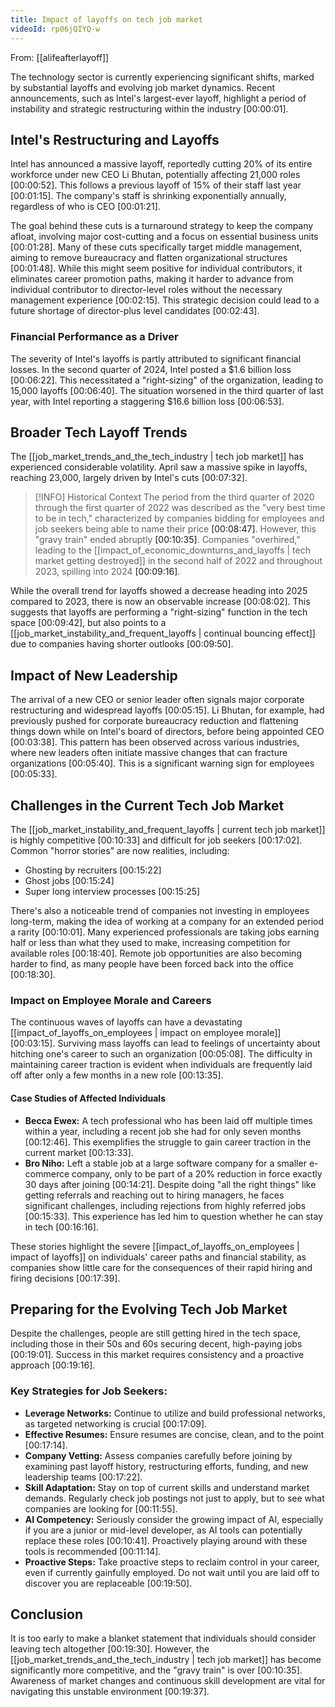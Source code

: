 ```yaml
---
title: Impact of layoffs on tech job market
videoId: rp06jQIYQ-w
---
```


From: [[alifeafterlayoff]] <br/> 

The technology sector is currently experiencing significant shifts, marked by substantial layoffs and evolving job market dynamics. Recent announcements, such as Intel's largest-ever layoff, highlight a period of instability and strategic restructuring within the industry <a class="yt-timestamp" data-t="00:00:01">[00:00:01]</a>.

## Intel's Restructuring and Layoffs

Intel has announced a massive layoff, reportedly cutting 20% of its entire workforce under new CEO Li Bhutan, potentially affecting 21,000 roles <a class="yt-timestamp" data-t="00:00:52">[00:00:52]</a>. This follows a previous layoff of 15% of their staff last year <a class="yt-timestamp" data-t="00:01:15">[00:01:15]</a>. The company's staff is shrinking exponentially annually, regardless of who is CEO <a class="yt-timestamp" data-t="00:01:21">[00:01:21]</a>.

The goal behind these cuts is a turnaround strategy to keep the company afloat, involving major cost-cutting and a focus on essential business units <a class="yt-timestamp" data-t="00:01:28">[00:01:28]</a>. Many of these cuts specifically target middle management, aiming to remove bureaucracy and flatten organizational structures <a class="yt-timestamp" data-t="00:01:48">[00:01:48]</a>. While this might seem positive for individual contributors, it eliminates career promotion paths, making it harder to advance from individual contributor to director-level roles without the necessary management experience <a class="yt-timestamp" data-t="00:02:15">[00:02:15]</a>. This strategic decision could lead to a future shortage of director-plus level candidates <a class="yt-timestamp" data-t="00:02:43">[00:02:43]</a>.

### Financial Performance as a Driver

The severity of Intel's layoffs is partly attributed to significant financial losses. In the second quarter of 2024, Intel posted a $1.6 billion loss <a class="yt-timestamp" data-t="00:06:22">[00:06:22]</a>. This necessitated a "right-sizing" of the organization, leading to 15,000 layoffs <a class="yt-timestamp" data-t="00:06:40">[00:06:40]</a>. The situation worsened in the third quarter of last year, with Intel reporting a staggering $16.6 billion loss <a class="yt-timestamp" data-t="00:06:53">[00:06:53]</a>.

## Broader Tech Layoff Trends

The [[job_market_trends_and_the_tech_industry | tech job market]] has experienced considerable volatility. April saw a massive spike in layoffs, reaching 23,000, largely driven by Intel's cuts <a class="yt-timestamp" data-t="00:07:32">[00:07:32]</a>.

> [!INFO] Historical Context
> The period from the third quarter of 2020 through the first quarter of 2022 was described as the "very best time to be in tech," characterized by companies bidding for employees and job seekers being able to name their price <a class="yt-timestamp" data-t="00:08:47">[00:08:47]</a>. However, this "gravy train" ended abruptly <a class="yt-timestamp" data-t="00:10:35">[00:10:35]</a>. Companies "overhired," leading to the [[impact_of_economic_downturns_and_layoffs | tech market getting destroyed]] in the second half of 2022 and throughout 2023, spilling into 2024 <a class="yt-timestamp" data-t="00:09:16">[00:09:16]</a>.

While the overall trend for layoffs showed a decrease heading into 2025 compared to 2023, there is now an observable increase <a class="yt-timestamp" data-t="00:08:02">[00:08:02]</a>. This suggests that layoffs are performing a "right-sizing" function in the tech space <a class="yt-timestamp" data-t="00:09:42">[00:09:42]</a>, but also points to a [[job_market_instability_and_frequent_layoffs | continual bouncing effect]] due to companies having shorter outlooks <a class="yt-timestamp" data-t="00:09:50">[00:09:50]</a>.

## Impact of New Leadership

The arrival of a new CEO or senior leader often signals major corporate restructuring and widespread layoffs <a class="yt-timestamp" data-t="00:05:15">[00:05:15]</a>. Li Bhutan, for example, had previously pushed for corporate bureaucracy reduction and flattening things down while on Intel's board of directors, before being appointed CEO <a class="yt-timestamp" data-t="00:03:38">[00:03:38]</a>. This pattern has been observed across various industries, where new leaders often initiate massive changes that can fracture organizations <a class="yt-timestamp" data-t="00:05:40">[00:05:40]</a>. This is a significant warning sign for employees <a class="yt-timestamp" data-t="00:05:33">[00:05:33]</a>.

## Challenges in the Current Tech Job Market

The [[job_market_instability_and_frequent_layoffs | current tech job market]] is highly competitive <a class="yt-timestamp" data-t="00:10:33">[00:10:33]</a> and difficult for job seekers <a class="yt-timestamp" data-t="00:17:02">[00:17:02]</a>. Common "horror stories" are now realities, including:
*   Ghosting by recruiters <a class="yt-timestamp" data-t="00:15:22">[00:15:22]</a>
*   Ghost jobs <a class="yt-timestamp" data-t="00:15:24">[00:15:24]</a>
*   Super long interview processes <a class="yt-timestamp" data-t="00:15:25">[00:15:25]</a>

There's also a noticeable trend of companies not investing in employees long-term, making the idea of working at a company for an extended period a rarity <a class="yt-timestamp" data-t="00:10:01">[00:10:01]</a>. Many experienced professionals are taking jobs earning half or less than what they used to make, increasing competition for available roles <a class="yt-timestamp" data-t="00:18:40">[00:18:40]</a>. Remote job opportunities are also becoming harder to find, as many people have been forced back into the office <a class="yt-timestamp" data-t="00:18:30">[00:18:30]</a>.

### Impact on Employee Morale and Careers

The continuous waves of layoffs can have a devastating [[impact_of_layoffs_on_employees | impact on employee morale]] <a class="yt-timestamp" data-t="00:03:15">[00:03:15]</a>. Surviving mass layoffs can lead to feelings of uncertainty about hitching one's career to such an organization <a class="yt-timestamp" data-t="00:05:08">[00:05:08]</a>. The difficulty in maintaining career traction is evident when individuals are frequently laid off after only a few months in a new role <a class="yt-timestamp" data-t="00:13:35">[00:13:35]</a>.

#### Case Studies of Affected Individuals

*   **Becca Ewex:** A tech professional who has been laid off multiple times within a year, including a recent job she had for only seven months <a class="yt-timestamp" data-t="00:12:46">[00:12:46]</a>. This exemplifies the struggle to gain career traction in the current market <a class="yt-timestamp" data-t="00:13:33">[00:13:33]</a>.
*   **Bro Niho:** Left a stable job at a large software company for a smaller e-commerce company, only to be part of a 20% reduction in force exactly 30 days after joining <a class="yt-timestamp" data-t="00:14:21">[00:14:21]</a>. Despite doing "all the right things" like getting referrals and reaching out to hiring managers, he faces significant challenges, including rejections from highly referred jobs <a class="yt-timestamp" data-t="00:15:33">[00:15:33]</a>. This experience has led him to question whether he can stay in tech <a class="yt-timestamp" data-t="00:16:16">[00:16:16]</a>.

These stories highlight the severe [[impact_of_layoffs_on_employees | impact of layoffs]] on individuals' career paths and financial stability, as companies show little care for the consequences of their rapid hiring and firing decisions <a class="yt-timestamp" data-t="00:17:39">[00:17:39]</a>.

## Preparing for the Evolving Tech Job Market

Despite the challenges, people are still getting hired in the tech space, including those in their 50s and 60s securing decent, high-paying jobs <a class="yt-timestamp" data-t="00:19:01">[00:19:01]</a>. Success in this market requires consistency and a proactive approach <a class="yt-timestamp" data-t="00:19:16">[00:19:16]</a>.

### Key Strategies for Job Seekers:

*   **Leverage Networks:** Continue to utilize and build professional networks, as targeted networking is crucial <a class="yt-timestamp" data-t="00:17:09">[00:17:09]</a>.
*   **Effective Resumes:** Ensure resumes are concise, clean, and to the point <a class="yt-timestamp" data-t="00:17:14">[00:17:14]</a>.
*   **Company Vetting:** Assess companies carefully before joining by examining past layoff history, restructuring efforts, funding, and new leadership teams <a class="yt-timestamp" data-t="00:17:22">[00:17:22]</a>.
*   **Skill Adaptation:** Stay on top of current skills and understand market demands. Regularly check job postings not just to apply, but to see what companies are looking for <a class="yt-timestamp" data-t="00:11:55">[00:11:55]</a>.
*   **AI Competency:** Seriously consider the growing impact of AI, especially if you are a junior or mid-level developer, as AI tools can potentially replace these roles <a class="yt-timestamp" data-t="00:10:41">[00:10:41]</a>. Proactively playing around with these tools is recommended <a class="yt-timestamp" data-t="00:11:14">[00:11:14]</a>.
*   **Proactive Steps:** Take proactive steps to reclaim control in your career, even if currently gainfully employed. Do not wait until you are laid off to discover you are replaceable <a class="yt-timestamp" data-t="00:19:50">[00:19:50]</a>.

## Conclusion

It is too early to make a blanket statement that individuals should consider leaving tech altogether <a class="yt-timestamp" data-t="00:19:30">[00:19:30]</a>. However, the [[job_market_trends_and_the_tech_industry | tech job market]] has become significantly more competitive, and the "gravy train" is over <a class="yt-timestamp" data-t="00:10:35">[00:10:35]</a>. Awareness of market changes and continuous skill development are vital for navigating this unstable environment <a class="yt-timestamp" data-t="00:19:37">[00:19:37]</a>.